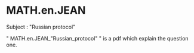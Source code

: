 # MATH.en.JEAN
Subject : "Russian protocol"


" MATH.en.JEAN_"Russian_protocol" " is a pdf which explain the question one.
